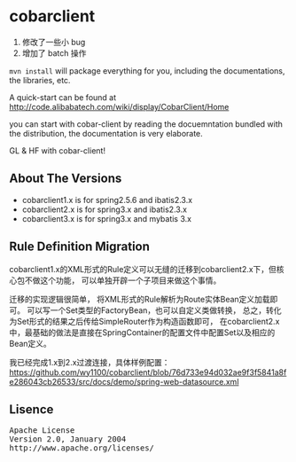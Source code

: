 cobarclient
============

1. 修改了一些小 bug
2. 增加了 batch 操作


`mvn install` will package everything for you, including the documentations, the libraries, etc.

A quick-start can be found at <http://code.alibabatech.com/wiki/display/CobarClient/Home>

you can start with cobar-client by reading the docuemntation bundled with the distribution, the documentation is very elaborate.

GL & HF with cobar-client!



## About The Versions
- cobarclient1.x is for spring2.5.6 and ibatis2.3.x
- cobarclient2.x is for spring3.x and ibatis2.3.x
- cobarclient3.x is for spring3.x and mybatis 3.x

## Rule Definition Migration
cobarclient1.x的XML形式的Rule定义可以无缝的迁移到cobarclient2.x下，但核心包不做这个功能， 可以单独开辟一个子项目来做这个事情。

迁移的实现逻辑很简单， 将XML形式的Rule解析为Route实体Bean定义加载即可。 可以写一个Set<Route>类型的FactoryBean，也可以自定义类做转换， 总之，转化为Set<Route>形式的结果之后传给SimpleRouter作为构造函数即可， 在cobarclient2.x中，最基础的做法是直接在SpringContainer的配置文件中配置Set<Route>以及相应的Bean定义。

我已经完成1.x到2.x过渡连接，具体样例配置：https://github.com/wy1100/cobarclient/blob/76d733e94d032ae9f3f5841a8fe286043cb26533/src/docs/demo/spring-web-datasource.xml



## Lisence 
<pre>
Apache License
Version 2.0, January 2004
http://www.apache.org/licenses/
</pre>